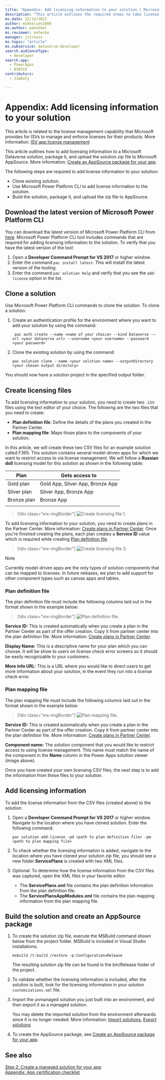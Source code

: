 ```yaml
---
title: "Appendix: Add licensing information to your solution | Microsoft Docs" # Intent and product brand in a unique string of 43-59 chars including spaces
description: "This article outlines the required steps to take license service IDs created in Partner Center and add them to the table definitions of your Dataverse solution." # 115-145 characters including spaces. This abstract displays in the search result.
ms.date: 12/14/2022
author: mikkelsen2000
ms.author: pemikkel
ms.reviewer: pehecke
manager: jstrauss
ms.topic: "article"
ms.subservice: dataverse-developer
search.audienceType: 
  - developer
search.app: 
  - PowerApps
  - D365CE
contributors: 
  - JimDaly

---
```


# Appendix: Add licensing information to your solution

This article is related to the license management capability that Microsoft provides for ISVs to manage and enforce licenses for their products. More information: [ISV app license management](/azure/marketplace/isv-app-license) 

This article outlines how to add licensing information to a Microsoft Dataverse solution, package it, and upload the solution zip file to Microsoft AppSource.  More information: [Create an AppSource package for your app](/powerapps/developer/data-platform/create-package-app-appsource).

The following steps are required to add license information to your solution: 

- Clone existing solution.
- Use Microsoft Power Platform CLI to add license information to the solution.  
- Build the solution, package it, and upload the zip file to AppSource. 

## Download the latest version of Microsoft Power Platform CLI  

You can download the latest version of Microsoft Power Platform CLI from [here](/powerapps/developer/data-platform/powerapps-cli). Microsoft Power Platform CLI tool includes commands that are required for adding licensing information to the solution. To verify that you have the latest version of the tool:

1. Open a **Developer Command Prompt for VS 2017** or higher window. 
2. Enter the command `pac install latest`. This will install the latest version of the tooling.
3. Enter the command `pac solution help` and verify that you see the `add-license` option in the list.  
 
## Clone a solution

Use Microsoft Power Platform CLI commands to clone the solution. To clone a solution:
 
1. Create an authentication profile for the environment where you want to add your solution by using the command: 

   ```CLI
    pac auth create --name <name of your choice> --kind Dataverse -–url <your dataverse url> --username <your username> --password <your password>`
   ```
1. Clone the existing solution by using the command:  
    
    ```CLI
    pac solution clone --name <your solution name> --outputDirectory <your chosen output directory>
    ```

You should now have a solution project in the specified output folder. 

## Create licensing files

To add licensing information to your solution, you need to create two `.CSV` files using the text editor of your choice. The following are the two files that you need to create:
 
- **Plan definition file**: Define the details of the plans you created in the Partner Center.
- **Plan mapping file**: Maps those plans to the components of your solution.
 
In this article, we will create these two CSV files for an example solution called F365. This solution contains several model-driven apps for which we want to restrict access to via license management. We will follow a **Russian doll** licensing model for this solution as shown in the following table:

|Plan|Gets access to|
|------|--------|
|Gold plan|Gold App, Silver App, Bronze App|
|Silver plan|Silver App, Bronze App|
|Bronze plan|Bronze App|
|||

> [!div class="mx-imgBorder"]
> ![Create licensing file 1.](media/create-license-csv-file-1.png "Create licensing file 1")

To add licensing information to your solution, you need to create plans in the Partner Center. More information: [Create plans in Partner Center](/azure/marketplace/dynamics-365-customer-engage-plans). Once you're finished creating the plans, each plan creates a **Service ID** value which is required while creating [Plan definition file](#plan-definition-file).

> [!div class="mx-imgBorder"]
> ![Create licensing file 3.](media/create-license-csv-file-3.png "Create licensing file 3")

> [!NOTE]
> Currently model-driven apps are the only types of solution components that can be mapped to licenses. In future releases, we plan to add support for other component types such as canvas apps and tables. 

### Plan definition file
 
The plan definition file must include the following columns laid out in the format shown in the example below: 

> [!div class="mx-imgBorder"]
> ![Plan definition file.](media/plan-definition-file.png "Plan definition file")

**Service ID:** This is created automatically when you create a plan in the Partner Center as part of the offer creation. Copy it from partner center into the plan definition file. More information: [Create plans in Partner Center](/azure/marketplace/dynamics-365-customer-engage-plans).

**Display Name:** This is a descriptive name for your plan which you can choose. It will be show to users on license check error screens so it should be easily recognizable to your customers.

**More info URL:** This is a URL where you would like to direct users to get more information about your solution, in the event they run into a license check error.

### Plan mapping file
 
The plan mapping file must include the following columns laid out in the format shown in the example below: 

> [!div class="mx-imgBorder"]
> ![Plan mapping file.](media/plan-mapping-file.png "Plan mapping file")

**Service ID:** This is created automatically when you create a plan in the Partner Center as part of the offer creation. Copy it from partner center into the plan definition file. More information: [Create plans in Partner Center](/azure/marketplace/dynamics-365-customer-engage-plans).

**Component name:** The solution component that you would like to restrict access to using license management. This name must match the name of the component in the **Name** column in the Power Apps solution viewer (image above).

Once you have created your own licensing CSV files, the next step is to add the information from these files to your solution. 

## Add licensing information

To add the license information from the CSV files (created above) to the solution: 
 
1. Open a **Developer Command Prompt for VS 2017** or higher window. Navigate to the location where you have cloned solution. Enter the following command:

   ```CLI
   pac solution add-license -pd <path to plan definition file> -pm <path to plan mapping file>
   ```
1. To check whether the licensing information is added, navigate to the location where you have cloned your solution zip file, you should see a new folder **ServicePlans** is created with two XML files. 
1. Optional: To determine how the license information from the CSV files was captured, open the XML files in your favorite editor. 
   - The **ServicePlans.xml** file contains the plan definition information from the plan definition file. 
   - The **ServicePlansAppModules.xml** file contains the plan mapping information from the plan mapping file.
 
## Build the solution and create an AppSource package

1. To create the solution zip file, execute the MSBuild command shown below from the project folder. MSBuild is included in Visual Studio installations.

    ```msbuild
    msbuild /t:build /restore -p:Configuration=Release
    ```

    The resulting solution zip file can be found in the bin/Release folder of the project.

1. To validate whether the licensing information is included, after the solution is built, look for the licensing information in your solution `customizations.xml` file.

1. Import the unmanaged solution you just built into an environment, and then export it as a managed solution.  

    You may delete the imported solution from the environment afterwards since it is no longer needed. More information: [Import solutions](../../maker/data-platform/import-update-export-solutions.md), [Export solutions](../../maker/data-platform/export-solutions.md)

1. To create the AppSource package, see [Create an AppSource package for your app](/powerapps/developer/data-platform/create-package-app-appsource).

## See also

[Step 2: Create a managed solution for your app](create-solution-app-appsource.md)  
[Appendix: App certification checklist](appendix-app-certification-checklist.md)
